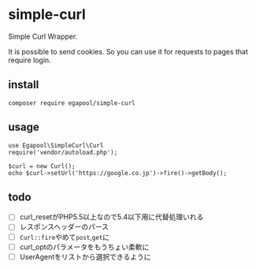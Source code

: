 # simple-curl
Simple Curl Wrapper.

It is possible to send cookies. So you can use it for requests to pages that require login.

## install

```
composer require egapool/simple-curl
```

## usage

```
use Egapool\SimpleCurl\Curl
require('vendor/autoload.php');

$curl = new Curl();
echo $curl->setUrl('https://google.co.jp')->fire()->getBody();

```

## todo

- [ ] curl_resetがPHP5.5以上なので5.4以下用に代替処理いれる
- [ ] レスポンスヘッダーのパース
- [ ] `Curl::fire`やめて`post`,`get`に
- [ ] curl_optのパラメータをもうちょい柔軟に
- [ ] UserAgentをリストから選択できるように
